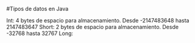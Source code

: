 #Tipos de datos en Java

Int: 4 bytes de espacio para almacenamiento. Desde -2147483648 hasta 2147483647
Short: 2 bytes de espacio para almacenamiento. Desde -32768 hasta 32767
Long:
